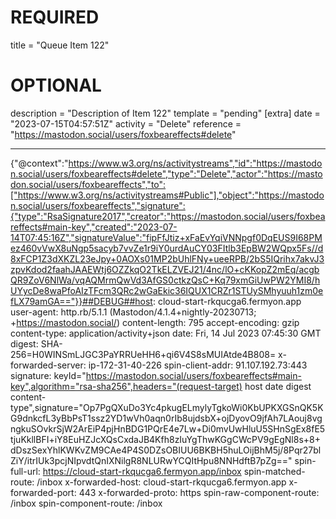 
# REQUIRED
title = "Queue Item 122"
# OPTIONAL
description = "Description of Item 122"
template = "pending"
[extra]
date = "2023-07-15T04:57:51Z"
activity = "Delete"
reference = "https://mastodon.social/users/foxbeareffects#delete"

---
{"@context":"https://www.w3.org/ns/activitystreams","id":"https://mastodon.social/users/foxbeareffects#delete","type":"Delete","actor":"https://mastodon.social/users/foxbeareffects","to":["https://www.w3.org/ns/activitystreams#Public"],"object":"https://mastodon.social/users/foxbeareffects","signature":{"type":"RsaSignature2017","creator":"https://mastodon.social/users/foxbeareffects#main-key","created":"2023-07-14T07:45:16Z","signatureValue":"fipFfJtiz+xFaEvYqiVNNpgf0DqEUS9I68PMez460vVwX8uNgp5sacyb7vvZe1r9iY0urdAuCY03FItlb3EpBW2WQpx5Fs//d8xFCP1Z3dXKZL23eJpy+0AOXs01MP2bUhlFNy+ueeRPB/2bS5IQrihx7akvJ3zpvKdod2faahJAAEWtj6OZZkqO2TkELZVEJ21/4nc/lO+cKKopZ2mEq/acgbQR9ZoV6NlWa/vqAQMrmQwVd3AfGS0ctkzQsC+Kq79xmGiUwPW2YMI8/hUYycDe8waPfoAIzTFcm3QRc2wGaEkic36IQUX1CRZr1STUySMhyuuh1zm0efLX79amGA=="}}##DEBUG##host: cloud-start-rkqucga6.fermyon.app
user-agent: http.rb/5.1.1 (Mastodon/4.1.4+nightly-20230713; +https://mastodon.social/)
content-length: 795
accept-encoding: gzip
content-type: application/activity+json
date: Fri, 14 Jul 2023 07:45:30 GMT
digest: SHA-256=H0WINSmLJGC3PaYRRUeHH6+qi6V4S8sMUIAtde4B808=
x-forwarded-server: ip-172-31-40-226
spin-client-addr: 91.107.192.73:443
signature: keyId="https://mastodon.social/users/foxbeareffects#main-key",algorithm="rsa-sha256",headers="(request-target) host date digest content-type",signature="Op7PgQXuDo3Yc4pkugELmylyTgkoWi0KbUPKXGSnQK5KG9dnkcfL3yBbPsT1ssz2YD1wVh0aqn0rIb8ujdsbX+ojDyovO9jfAh7LAouj8vgngkuSOvkrSjW2ArEiP4pjHnBDG1PQrE4e7Lw+Di0mvUwHluU5SHnSgEx8fE5tjuKkllBFI+iY8EuHZJcXQsCxdaJB4Kfh8zIuYgThwKGgCWcPV9gEgNl8s+8+dDszSexYhlKWKvZM9CAe4P4S0DZsOBIUU6BKBH5huLOijBhM5j/8Pqr27blZiY/itrIUk3pcjNIpvdtQnIXNilgR8NLURwYCQItHpu8NNHdftB7pZg=="
spin-full-url: https://cloud-start-rkqucga6.fermyon.app/inbox
spin-matched-route: /inbox
x-forwarded-host: cloud-start-rkqucga6.fermyon.app
x-forwarded-port: 443
x-forwarded-proto: https
spin-raw-component-route: /inbox
spin-component-route: /inbox

